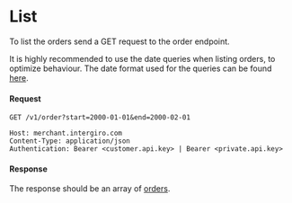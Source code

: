 # List

To list the orders send a GET request to the order endpoint.

It is highly recommended to use the date queries when listing orders, to optimize behaviour. The date format used for the queries can be found [here](../common/reference.html#date).

#### Request 

``` {1}
GET /v1/order?start=2000-01-01&end=2000-02-01

Host: merchant.intergiro.com
Content-Type: application/json
Authentication: Bearer <customer.api.key> | Bearer <private.api.key>
```

#### Response 

The response should be an array of [orders](./reference.html#order-2).